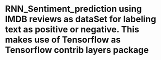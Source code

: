 # RNN_Sentiment_prediction using IMDB reviews as dataSet for labeling text as positive or negative. This makes use of Tensorflow as Tensorflow contrib layers package
